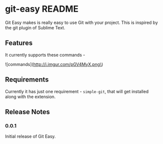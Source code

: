 # git-easy README

Git Easy makes is really easy to use Git with your project. This is inspired by the git plugin of Sublime Text.

## Features

It currently supports these commands -

\!\[commands\]\(http://i.imgur.com/pGV4MyX.png\)

## Requirements

Currently it has just one requirement - `simple-git`, that will get installed along with the extension.

## Release Notes

### 0.0.1

Initial release of Git Easy.

